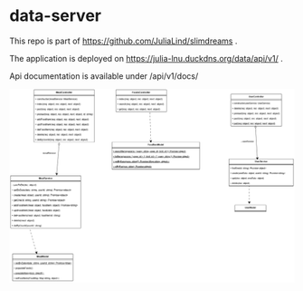 # data-server

This repo is part of https://github.com/JuliaLind/slimdreams .

The application is deployed on https://julia-lnu.duckdns.org/data/api/v1/ .

Api documentation is available under /api/v1/docs/  

![Class diagram](.readme/class_diagram.drawio.png)
